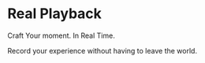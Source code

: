 # Real Playback
Craft Your moment. In Real Time.

Record your experience without having to leave the world.
